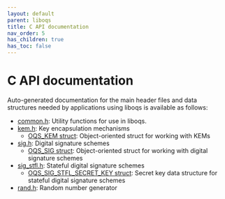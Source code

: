 ```yaml
---
layout: default
parent: liboqs
title: C API documentation
nav_order: 5
has_children: true
has_toc: false
---
```


# C API documentation

Auto-generated documentation for the main header files and data structures needed by applications using liboqs is available as follows:

- [common.h](common): Utility functions for use in liboqs.
- [kem.h](kem): Key encapsulation mechanisms
    - [OQS_KEM struct](oqskem): Object-oriented struct for working with KEMs
- [sig.h](sig): Digital signature schemes
    - [OQS_SIG struct](oqssig): Object-oriented struct for working with digital signature schemes
- [sig_stfl.h](sig_stfl): Stateful digital signature schemes
    - [OQS_SIG_STFL_SECRET_KEY struct](oqssig_stfl_secret_key): Secret key data structure for stateful digital signature schemes
- [rand.h](rand): Random number generator
